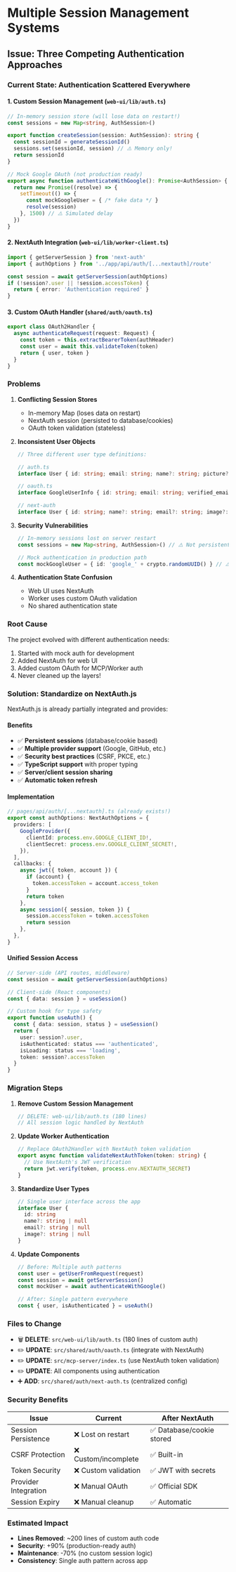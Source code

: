 # Multiple Session Management Systems

## Issue: Three Competing Authentication Approaches

### Current State: Authentication Scattered Everywhere

#### 1. Custom Session Management (`web-ui/lib/auth.ts`)
```typescript
// In-memory session store (will lose data on restart!)
const sessions = new Map<string, AuthSession>()

export function createSession(session: AuthSession): string {
  const sessionId = generateSessionId()
  sessions.set(sessionId, session) // ⚠️ Memory only!
  return sessionId
}

// Mock Google OAuth (not production ready)
export async function authenticateWithGoogle(): Promise<AuthSession> {
  return new Promise((resolve) => {
    setTimeout(() => {
      const mockGoogleUser = { /* fake data */ }
      resolve(session)
    }, 1500) // ⚠️ Simulated delay
  })
}
```

#### 2. NextAuth Integration (`web-ui/lib/worker-client.ts`)
```typescript
import { getServerSession } from 'next-auth'
import { authOptions } from '../app/api/auth/[...nextauth]/route'

const session = await getServerSession(authOptions)
if (!session?.user || !session.accessToken) {
  return { error: 'Authentication required' }
}
```

#### 3. Custom OAuth Handler (`shared/auth/oauth.ts`) 
```typescript
export class OAuth2Handler {
  async authenticateRequest(request: Request) {
    const token = this.extractBearerToken(authHeader)
    const user = await this.validateToken(token)
    return { user, token }
  }
}
```

### Problems

1. **Conflicting Session Stores**
   - In-memory Map (loses data on restart)
   - NextAuth session (persisted to database/cookies)  
   - OAuth token validation (stateless)

2. **Inconsistent User Objects**
   ```typescript
   // Three different user type definitions:
   
   // auth.ts
   interface User { id: string; email: string; name?: string; picture?: string }
   
   // oauth.ts  
   interface GoogleUserInfo { id: string; email: string; verified_email: boolean; /* ... */ }
   
   // next-auth
   interface User { id: string; name?: string; email?: string; image?: string }
   ```

3. **Security Vulnerabilities**
   ```typescript
   // In-memory sessions lost on server restart
   const sessions = new Map<string, AuthSession>() // ⚠️ Not persistent!
   
   // Mock authentication in production path
   const mockGoogleUser = { id: 'google_' + crypto.randomUUID() } // ⚠️ Fake!
   ```

4. **Authentication State Confusion**
   - Web UI uses NextAuth
   - Worker uses custom OAuth validation
   - No shared authentication state

### Root Cause

The project evolved with different authentication needs:
1. Started with mock auth for development
2. Added NextAuth for web UI
3. Added custom OAuth for MCP/Worker auth
4. Never cleaned up the layers!

### Solution: Standardize on NextAuth.js

NextAuth.js is already partially integrated and provides:

#### Benefits
- ✅ **Persistent sessions** (database/cookie based)
- ✅ **Multiple provider support** (Google, GitHub, etc.)
- ✅ **Security best practices** (CSRF, PKCE, etc.)  
- ✅ **TypeScript support** with proper typing
- ✅ **Server/client session sharing**
- ✅ **Automatic token refresh**

#### Implementation
```typescript
// pages/api/auth/[...nextauth].ts (already exists!)
export const authOptions: NextAuthOptions = {
  providers: [
    GoogleProvider({
      clientId: process.env.GOOGLE_CLIENT_ID!,
      clientSecret: process.env.GOOGLE_CLIENT_SECRET!,
    }),
  ],
  callbacks: {
    async jwt({ token, account }) {
      if (account) {
        token.accessToken = account.access_token
      }
      return token
    },
    async session({ session, token }) {
      session.accessToken = token.accessToken
      return session
    },
  },
}
```

#### Unified Session Access
```typescript
// Server-side (API routes, middleware)
const session = await getServerSession(authOptions)

// Client-side (React components)
const { data: session } = useSession()

// Custom hook for type safety
export function useAuth() {
  const { data: session, status } = useSession()
  return {
    user: session?.user,
    isAuthenticated: status === 'authenticated',
    isLoading: status === 'loading',
    token: session?.accessToken
  }
}
```

### Migration Steps

1. **Remove Custom Session Management**
   ```typescript
   // DELETE: web-ui/lib/auth.ts (180 lines)
   // All session logic handled by NextAuth
   ```

2. **Update Worker Authentication**
   ```typescript
   // Replace OAuth2Handler with NextAuth token validation
   export async function validateNextAuthToken(token: string) {
     // Use NextAuth's JWT verification
     return jwt.verify(token, process.env.NEXTAUTH_SECRET)
   }
   ```

3. **Standardize User Types**
   ```typescript
   // Single user interface across the app
   interface User {
     id: string
     name?: string | null  
     email?: string | null
     image?: string | null
   }
   ```

4. **Update Components**
   ```typescript
   // Before: Multiple auth patterns
   const user = getUserFromRequest(request)
   const session = await getServerSession()
   const mockUser = await authenticateWithGoogle()
   
   // After: Single pattern everywhere
   const { user, isAuthenticated } = useAuth()
   ```

### Files to Change

- 🗑️ **DELETE**: `src/web-ui/lib/auth.ts` (180 lines of custom auth)
- ✏️ **UPDATE**: `src/shared/auth/oauth.ts` (integrate with NextAuth)  
- ✏️ **UPDATE**: `src/mcp-server/index.ts` (use NextAuth token validation)
- ✏️ **UPDATE**: All components using authentication
- ➕ **ADD**: `src/shared/auth/next-auth.ts` (centralized config)

### Security Benefits

| Issue | Current | After NextAuth |
|-------|---------|---------------|
| Session Persistence | ❌ Lost on restart | ✅ Database/cookie stored |
| CSRF Protection | ❌ Custom/incomplete | ✅ Built-in |
| Token Security | ❌ Custom validation | ✅ JWT with secrets |
| Provider Integration | ❌ Manual OAuth | ✅ Official SDK |
| Session Expiry | ❌ Manual cleanup | ✅ Automatic |

### Estimated Impact

- **Lines Removed**: ~200 lines of custom auth code
- **Security**: +90% (production-ready auth)
- **Maintenance**: -70% (no custom session logic)
- **Consistency**: Single auth pattern across app